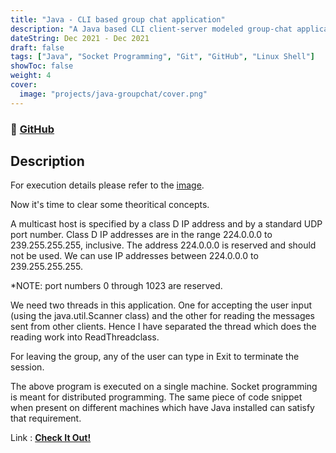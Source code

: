 ```yaml
---
title: "Java - CLI based group chat application"
description: "A Java based CLI client-server modeled group-chat application."
dateString: Dec 2021 - Dec 2021
draft: false
tags: ["Java", "Socket Programming", "Git", "GitHub", "Linux Shell"]
showToc: false
weight: 4
cover:
  image: "projects/java-groupchat/cover.png"
---
```


### 🔗 [GitHub](https://github.com/drcount-root/Java-GroupChat-Application)

## Description

For execution details please refer to the <a href="https://raw.githubusercontent.com/drcount-root/Java-GroupChat-Application/main/ScreenShot%20IpOp.png" target="_blank">image</a>.

Now it's time to clear some theoritical concepts.

A multicast host is specified by a class D IP address and by a standard UDP port number. Class D IP addresses are in the range 224.0.0.0 to 239.255.255.255, inclusive. The address 224.0.0.0 is reserved and should not be used. We can use IP addresses between 224.0.0.0 to 239.255.255.255.

\*NOTE: port numbers 0 through 1023 are reserved.

We need two threads in this application. One for accepting the user input (using the java.util.Scanner class) and the other for reading the messages sent from other clients. Hence I have separated the thread which does the reading work into ReadThreadclass.

For leaving the group, any of the user can type in Exit to terminate the session.

The above program is executed on a single machine. Socket programming is meant for distributed programming. The same piece of code snippet when present on different machines which have Java installed can satisfy that requirement.

Link : <a href="https://github.com/drcount-root/Java-GroupChat-Application" target="_blank"><b>Check It Out!</b></a>
